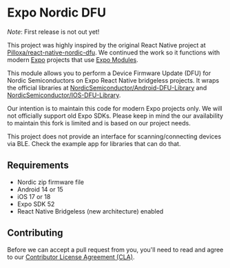# Expo Nordic DFU

*Note*: First release is not out yet!

This project was highly inspired by the original React Native project at [Pilloxa/react-native-nordic-dfu](https://github.com/Pilloxa/react-native-nordic-dfu). We continued the work so it functions with modern [Expo](http://expo.dev/) projects that use [Expo Modules](https://docs.expo.dev/modules/overview/).

This module allows you to perform a Device Firmware Update (DFU) for Nordic Semiconductors on Expo React Native bridgeless projects. It wraps the official libraries at [NordicSemiconductor/Android-DFU-Library](https://github.com/NordicSemiconductor/Android-DFU-Library) and [NordicSemiconductor/IOS-DFU-Library](https://github.com/NordicSemiconductor/IOS-DFU-Library).

Our intention is to maintain this code for modern Expo projects only. We will not officially support old Expo SDKs. Please keep in mind the our availability to maintain this fork is limited and is based on our project needs.

This project does not provide an interface for scanning/connecting devices via BLE. Check the example app for libraries that can do that.

## Requirements

- Nordic zip firmware file
- Android 14 or 15
- iOS 17 or 18
- Expo SDK 52
- React Native Bridgeless (new architecture) enabled

## Contributing

Before we can accept a pull request from you, you'll need to read and agree to our [Contributor License Agreement (CLA)](https://github.com/getquip/expo-nordic-dfu/blob/main/CONTRIBUTING.md).
